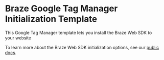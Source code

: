 # Braze Google Tag Manager Initialization Template

This Google Tag Manager template lets you install the Braze Web SDK to your website

To learn more about the Braze Web SDK initialization options, see our [public docs](https://www.braze.com/docs/developer_guide/platform_integration_guides/web/initial_sdk_setup/).
